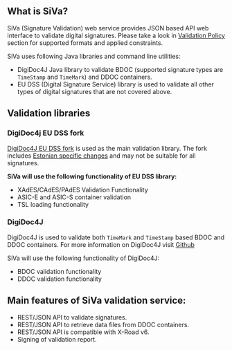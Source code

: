 <!--# SiVa overview-->

## What is SiVa?

SiVa (Signature Validation) web service provides JSON based API web interface to validate digital signatures.
Please take a look in [Validation Policy](../appendix/validation_policy/) section for supported formats and applied constraints.

SiVa uses following Java libraries and command line utilities:

* DigiDoc4J Java library to validate BDOC (supported signature
  types are `TimeStamp` and `TimeMark`) and DDOC containers.
* EU DSS (Digital Signature Service) library is used to validate all other types of digital signatures that are not covered above.

## Validation libraries

### DigiDoc4j EU DSS fork

[DigiDoc4J EU DSS fork](https://github.com/open-eid/sd-dss) is used as the main validation library. The fork includes [Estonian specific changes](https://github.com/open-eid/sd-dss/wiki/BDoc-specific-modifications) and may not be suitable for all signatures.

**SiVa will use the following functionality of EU DSS library:**

* XAdES/CAdES/PAdES Validation Functionality
* ASIC-E and ASIC-S container validation
* TSL loading functionality

### DigiDoc4J

DigiDoc4J is used to validate both `TimeMark` and `TimeStamp` based BDOC and DDOC containers. For more information on DigiDoc4J visit [Github](https://github.com/open-eid/digidoc4j)

SiVa will use the following functionality of DigiDoc4J:

* BDOC validation functionality
* DDOC validation functionality

## Main features of SiVa validation service:

- REST/JSON API to validate signatures.
- REST/JSON API to retrieve data files from DDOC containers.
- REST/JSON API is compatible with X-Road v6.
- Signing of validation report.
